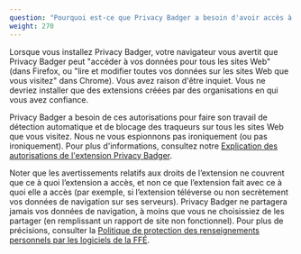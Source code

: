 ```yaml
---
question: "Pourquoi est-ce que Privacy Badger a besoin d'avoir accès à mes données pour tous les sites Web ?"
weight: 270
---
```


Lorsque vous installez Privacy Badger, votre navigateur vous avertit que Privacy Badger peut "accéder à vos données pour tous les sites Web" (dans Firefox, ou "lire et modifier toutes vos données sur les sites Web que vous visitez" dans Chrome). Vous avez raison d'être inquiet. Vous ne devriez installer que des extensions créées par des organisations en qui vous avez confiance.

Privacy Badger a besoin de ces autorisations pour faire son travail de détection automatique et de blocage des traqueurs sur tous les sites Web que vous visitez. Nous ne vous espionnons pas ironiquement (ou pas ironiquement). Pour plus d'informations, consultez notre [Explication des autorisations de l'extension Privacy Badger](https://github.com/EFForg/privacybadger/blob/master/doc/permissions.md).

Noter que les avertissements relatifs aux droits de l’extension ne couvrent que ce à quoi l’extension a accès, et non ce que l’extension fait avec ce à quoi elle a accès (par exemple, si l’extension téléverse ou non secrètement vos données de navigation sur ses serveurs). Privacy Badger ne partagera jamais vos données de navigation, à moins que vous ne choisissiez de les partager (en remplissant un rapport de site non fonctionnel). Pour plus de précisions, consulter la [Politique de protection des renseignements personnels par les logiciels de la FFÉ](https://www.eff.org/code/privacy/policy).
